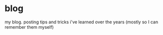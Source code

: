# blog
my blog. posting tips and tricks i've learned over the years (mostly so I can remember them myself)
